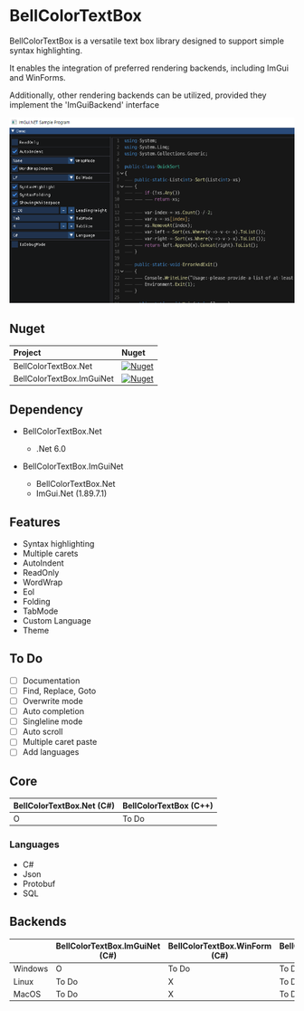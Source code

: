 # BellColorTextBox

BellColorTextBox is a versatile text box library designed to support simple syntax highlighting.

It enables the integration of preferred rendering backends, including ImGui and WinForms.

Additionally, other rendering backends can be utilized, provided they implement the 'ImGuiBackend' interface

![screenshot](https://raw.githubusercontent.com/kjs104901/BellColorTextBox/main/Documents/screenshot.PNG)

## Nuget
| Project | Nuget |
| :-- | :-- |
| BellColorTextBox.Net  | [![Nuget](https://img.shields.io/nuget/v/BellColorTextBox.Net?logo=nuget)](https://www.nuget.org/packages/BellColorTextBox.Net) |
| BellColorTextBox.ImGuiNet | [![Nuget](https://img.shields.io/nuget/v/BellColorTextBox.ImGuiNet?logo=nuget)](https://www.nuget.org/packages/BellColorTextBox.ImGuiNet) |


## Dependency
- BellColorTextBox.Net
  - .Net 6.0

- BellColorTextBox.ImGuiNet
  - BellColorTextBox.Net
  - ImGui.Net (1.89.7.1)


## Features 
- Syntax highlighting 
- Multiple carets
- AutoIndent
- ReadOnly
- WordWrap
- Eol
- Folding
- TabMode
- Custom Language
- Theme

## To Do
- [ ] Documentation
- [ ] Find, Replace, Goto
- [ ] Overwrite mode
- [ ] Auto completion
- [ ] Singleline mode
- [ ] Auto scroll
- [ ] Multiple caret paste
- [ ] Add languages

## Core
|BellColorTextBox.Net (C#)|BellColorTextBox (C++)|
|---|---|
|O|To Do|

### Languages
- C#
- Json
- Protobuf
- SQL

## Backends
||BellColorTextBox.ImGuiNet (C#)|BellColorTextBox.WinForm (C#)|BellColorTextBox.ImGui (C++)|
|---|---|---|---|
|Windows|O|To Do|To Do|
|Linux|To Do|X|To Do|
|MacOS|To Do|X|To Do|